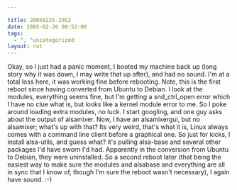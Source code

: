 ```yaml
---

title: 20050225-2052
date: 2005-02-26 00:52:00
tags:
  - ", "uncategorized
layout: rut
---
```


Okay, so I just had a panic moment, I booted my machine back up (long
story why it was down, I may write that up after), and had no sound.
I'm at a total loss here, it was working fine before rebooting.
Note, this is the first reboot since having converted from Ubuntu
to Debian.  I look at the modules, everything seems fine, but I'm
getting a snd_ctrl_open error which I have no clue what is, but
looks like a kernel module error to me.  So I poke around loading
extra modules, no luck.  I start googling, and one guy asks about the
output of alsamixer.  Now, I have an alsamixergui, but no alsamixer;
what's up with that?  Its very weird, that's what it is, Linux always
comes with a command line client before a graphical one.  So just for
kicks, I install alsa-utils, and guess what? it's pulling alsa-base
and several other packages I'd have sworn I'd had.  Apparently in
the conversion from Ubuntu to Debian, they were uninstalled.  So a
second reboot later (that being the easiest way to make sure the
modules and alsabase and everything are all in sync that I know of,
though I'm sure the reboot wasn't necessary), I again have sound. :-)


